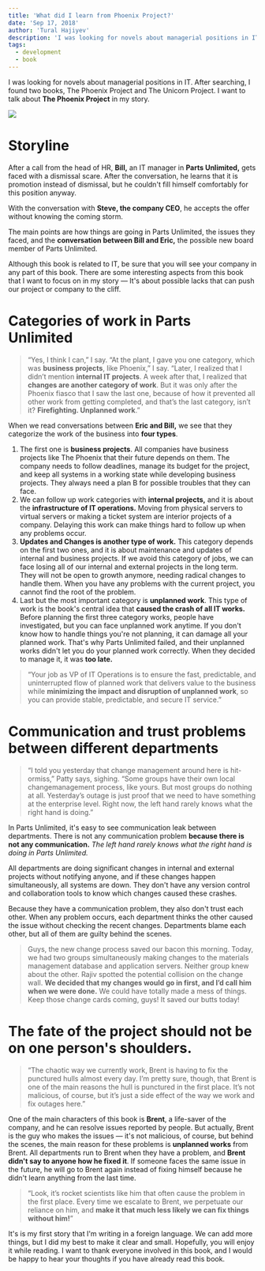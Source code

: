 ```yaml
---
title: 'What did I learn from Phoenix Project?'
date: 'Sep 17, 2018'
author: 'Tural Hajiyev'
description: 'I was looking for novels about managerial positions in IT. After searching, I found two books, The Phoenix Project and The Unicorn Project. I want to talk about The Phoenix Project in my story.'
tags:
  - development
  - book
---
```


I was looking for novels about managerial positions in IT. After searching, I found two books, The Phoenix Project and The Unicorn Project. I want to talk about **The Phoenix Project** in my story.

![](https://miro.medium.com/max/812/1*1q02FuvfGtfBNHgAEovSTQ.png)

**Storyline**
=============


After a call from the head of HR, **Bill,** an IT manager in **Parts Unlimited,** gets faced with a dismissal scare. After the conversation, he learns that it is promotion instead of dismissal, but he couldn't fill himself comfortably for this position anyway.

With the conversation with **Steve, the company CEO**, he accepts the offer without knowing the coming storm.

The main points are how things are going in Parts Unlimited, the issues they faced, and the **conversation between Bill and Eric,** the possible new board member of Parts Unlimited.

Although this book is related to IT, be sure that you will see your company in any part of this book. There are some interesting aspects from this book that I want to focus on in my story — It's about possible lacks that can push our project or company to the cliff.

**Categories of work in Parts Unlimited**
=========================================

> “Yes, I think I can,” I say. “At the plant, I gave you one category, which was **business projects**, like Phoenix,” I say. “Later, I realized that I didn’t mention **internal IT projects**. A week after that, I realized that **changes are another category of work**. But it was only after the Phoenix fiasco that I saw the last one, because of how it prevented all other work from getting completed, and that’s the last category, isn’t it? **Firefighting. Unplanned work**.”

When we read conversations between **Eric and Bill,** we see that they categorize the work of the business into **four types**.

1.  The first one is **business projects**. All companies have business projects like The Phoenix  that their future depends on them. The company needs to follow  deadlines, manage its budget for the project, and keep all systems in a working state while developing business projects. They always need a plan B for possible troubles that they can face.
2.  We can follow up work categories with **internal projects,** and it is about the **infrastructure of IT operations.** Moving from physical servers to virtual servers or making a ticket system  are interior projects of a company. Delaying this work can make things hard to follow up when any problems occur.
3.  **Updates and Changes is another type of work.** This category depends on the first two ones, and it is about maintenance and updates of internal and business projects. If we avoid this category of jobs, we can face losing all of our internal and external projects in the long term.  
    They will not be open to growth anymore, needing radical changes to handle them. When you have any problems with the current project, you cannot find the root of the problem.
4.  Last but the most important category is **unplanned work**. This type of work is the book's central idea that **caused the crash of all IT works.** Before planning the first three category works, people have investigated, but you can face unplanned work anytime. If you don't know how to handle things you're not planning, it can damage all your planned work. That's why Parts Unlimited failed, and their unplanned works didn't let you do your planned work correctly. When they decided to manage it, it was **too late.**

> “Your job as VP of IT Operations is to ensure the fast, predictable, and uninterrupted flow of planned work that delivers value to the business while **minimizing the impact and disruption of unplanned work**, so you can provide stable, predictable, and secure IT service.”

Communication and trust problems between different departments
==============================================================

> “I told you yesterday that change management around here is hit-ormiss,” Patty says, sighing. “Some groups have their own local changemanagement process, like yours. But most groups do nothing at all. Yesterday’s outage is just proof that we need to have something at the enterprise level. Right now, the left hand rarely knows what the right hand is doing.”

In Parts Unlimited, it's easy to see communication leak between departments. There is not any communication problem **because there is not any communication.** _The left hand rarely knows what the right hand is doing in Parts Unlimited._

All departments are doing significant changes in internal and external projects without notifying anyone, and if these changes happen simultaneously, all systems are down. They don't have any version control and collaboration tools to know which changes caused these crashes.

Because they have a communication problem, they also don't trust each other. When any problem occurs, each department thinks the other caused the issue without checking the recent changes. Departments blame each other, but all of them are guilty behind the scenes.

> Guys, the new change process saved our bacon this morning. Today, we had two groups simultaneously making changes to the materials management database and application servers. Neither group knew about the other. Rajiv spotted the potential collision on the change wall. **We decided that my changes would go in first, and I’d call him when we were done.** We could have totally made a mess of things. Keep those change cards coming, guys! It saved our butts today!

The fate of the project should not be on one person's shoulders.
================================================================

> “The chaotic way we currently work, Brent is having to fix the punctured hulls almost every day. I’m pretty sure, though, that Brent is one of the main reasons the hull is punctured in the first place. It’s not malicious, of course, but it’s just a side effect of the way we work and fix outages here.”

One of the main characters of this book is **Brent**, a life-saver of the company, and he can resolve issues reported by people. But actually, Brent is the guy who makes the issues — it's not malicious, of course, but behind the scenes, the main reason for these problems is **unplanned works** from Brent. All departments run to Brent when they have a problem, and **Brent didn't say to anyone how he fixed it**. If someone faces the same issue in the future, he will go to Brent again instead of fixing himself because he didn't learn anything from the last time.

> “Look, it’s rocket scientists like him that often cause the problem in the first place. Every time we escalate to Brent, we perpetuate our reliance on him, and **make it that much less likely we can fix things without him!**”

It's is my first story that I'm writing in a foreign language. We can add more things, but I did my best to make it clear and small. Hopefully, you will enjoy it while reading. I want to thank everyone involved in this book, and I would be happy to hear your thoughts if you have already read this book.

